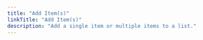 ```yaml
---
title: "Add Item(s)"
linkTitle: "Add Item(s)"
description: "Add a single item or multiple items to a list."
---
```

